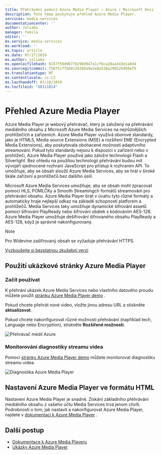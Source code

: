 ```yaml
---
title: Přehrávání pomocí Azure Media Player – Azure | Microsoft Docs
description: Toto téma poskytuje přehled Azure Media Player.
services: media-services
documentationcenter: ''
author: Juliako
manager: femila
editor: ''
ms.service: media-services
ms.workload: ''
ms.topic: article
ms.date: 07/17/2019
ms.author: juliako
ms.openlocfilehash: 6157f59d96770298d947a1cf6ca28aa343e1a0d4
ms.sourcegitcommit: f5075cffb60128360a9e2e0a538a29652b409af9
ms.translationtype: MT
ms.contentlocale: cs-CZ
ms.lasthandoff: 07/18/2019
ms.locfileid: "68311824"
---
```

# <a name="azure-media-player-overview"></a>Přehled Azure Media Player

Azure Media Player je webový přehrávač, který je založený na přehrávání mediálního obsahu z Microsoft Azure Media Services na nejrůznějších prohlížečích a zařízeních. Azure Media Player využívá oborové standardy, jako je HTML5, Media source Extensions (MSE) a rozšíření EME (Encrypted Media Extensions), aby poskytovala obohacené možnosti adaptivního streamování. Pokud tyto standardy nejsou k dispozici v zařízení nebo v prohlížeči, Azure Media Player používá jako záložní technologii Flash a Silverlight. Bez ohledu na použitou technologii přehrávání budou mít vývojáři sjednocené rozhraní JavaScript pro přístup k rozhraním API. To umožňuje, aby se obsah sloužil Azure Media Services, aby se hrál v široké škále zařízení a prohlížečů bez dalšího úsilí.

Microsoft Azure Media Services umožňuje, aby se obsah mohl zpracovat pomocí HLS, POMLČKy a Smooth Streamingch formátů streamování pro přehrávání obsahu. Azure Media Player brát v úvahu tyto různé formáty a automaticky hraje nejlepší odkaz na základě schopností platforem a prohlížečů. Media Services taky umožňuje dynamické šifrování assetů pomocí šifrování PlayReady nebo šifrování obálek s kódováním AES-128. Azure Media Player umožňuje dešifrování šifrovaného obsahu PlayReady a AES-128, když je správně nakonfigurovaný. 

> [!NOTE]
> Pro Widevine zašifrovaný obsah se vyžaduje přehrávání HTTPS.

[Vyzkoušejte si bezplatnou zkušební verzi](https://azure.microsoft.com/pricing/free-trial/)

## <a name="use-azure-media-player-demo-page"></a>Použití ukázkové stránky Azure Media Player

### <a name="start-using"></a>Začít používat

K přehrání ukázek Azure Media Services nebo vlastního datového proudu můžete použít [stránku Azure Media Player demo](https://aka.ms/azuremediaplayer) .  

Pokud chcete přehrát nové video, vložte jinou adresu URL a stiskněte **aktualizovat**.

Pokud chcete nakonfigurovat různé možnosti přehrávání (například tech, Language nebo Encryption), stiskněte **Rozšířené možnosti**.

![Přehrávač médií Azure](./media/azure-media-player/home-page.png)

### <a name="monitor-diagnostics-of-a-video-stream"></a>Monitorování diagnostiky streamu videa

Pomocí [stránky Azure Media Player demo](https://aka.ms/azuremediaplayer) můžete monitorovat diagnostiku streamu videa. 

![Diagnostika Azure Media Player](./media/azure-media-player/diagnostics.png)

## <a name="set-up-azure-media-player-in-your-html"></a>Nastavení Azure Media Player ve formátu HTML

Nastavení Azure Media Player je snadné. Získání základního přehrávání mediálního obsahu z vašeho účtu Media Services trvá jenom chvíli. Podrobnosti o tom, jak nastavit a nakonfigurovat Azure Media Player, najdete v [dokumentaci k Azure Media Player](https://aka.ms/ampdocs) . 

## <a name="next-steps"></a>Další postup

- [Dokumentace k Azure Media Playeru](https://aka.ms/ampdocs)
- [Ukázky Azure Media Player](https://aka.ms/ampsamples)
